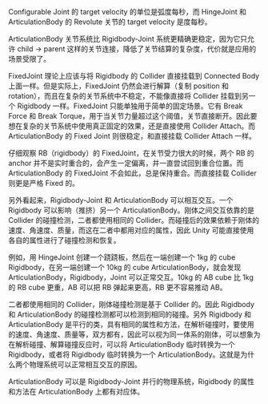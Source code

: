 Configurable Joint 的 target velocity 的单位是弧度每秒，而 HingeJoint 和 ArticulationBody 的 Revolute 关节的 target velocity 是度每秒。



ArticulationBody 关节系统比 Rigidbody-Joint 系统更精确更稳定，因为它只允许 child -> parent 这样的关节连接，降低了关节结算的复杂度，代价就是应用的场景受限了。



FixedJoint 理论上应该与将 Rigidbody 的 Collider 直接挂载到 Connected Body 上面一样。但是实际上，FixedJoint 仍然会进行解算（复制 position 和 rotation），而且在复杂的关节系统中不稳定，不能像直接将 Collider 挂载到另一个 Rigidbody 一样。FixedJoint 只能单独用于简单的固定场景。它有 Break Force 和 Break Torque，用于当关节力量超过这个阈值，关节直接断开。因此要想在复杂的关节系统中使用真正固定的效果，还是直接使用 Collider Attach。而 ArticulationBody 的 Fixed Joint 则很稳定，和直接挂载 Collider Attach 一样。



仔细观察 RB（rigidbody）的 FixedJoint，在关节受力很大的时候，两个 RB 的 anchor 并不是实时重合的，会产生一定偏离，并一直尝试回到重合位置。而 ArticulationBody 的 FixedJoint 不会如此，总是保持重合。而直接挂载 Collider 则更是严格 Fixed 的。



另外看起来，Rigidbody-Joint 和 ArticulationBody 可以相互交互。一个 Rigidbody 可以影响（推挤）另一个 ArticulationBody。刚体之间交互依靠的是 Collider 的碰撞检测，二者都使用相同的 Collider。而碰撞后的效果依赖于刚体的速度、角速度、质量，而这在二者中都用对应的属性，因此 Unity 可能直接使用各自的属性进行了碰撞检测和恢复。



例如，用 HingeJoint 创建一个跷跷板，然后在一端创建一个 1kg 的 cube Rigidbody，在另一端创建一个 10kg 的 cube ArticulationBody，就会发现 ArticulationBody，Rigidbody，Joint 可以正常交互。10kg 的 AB cube 比 1kg 的 RB cube 更重，AB 可以把 RB 弹起来更高，RB 更不容易推动 AB。



二者都使用相同的 Collider，刚体碰撞检测是基于 Collider 的。因此 Rigidbody 和 ArticulationBody 的碰撞检测都可以检测到相同的碰撞。另外 Rigidbody 和 ArticulationBody 是平行的类，具有相同的属性和方法，在解析碰撞时，要使用的速度、角速度、质量等，双方都有，因此可以视为同一体系的刚体，可以想象为在解析碰撞、解算碰撞反应时，可以将 ArticulationBody 临时转换为一个 Rigidbody，或者将 Rigidbody 临时转换为一个 ArticulationBody。这就是为什么两个物理系统可以正常相互交互的原因。



ArticulationBody 可以是 Rigidbody-Joint 并行的物理系统，Rigidbody 的属性和方法在 ArticulationBody 上都有对应体。







